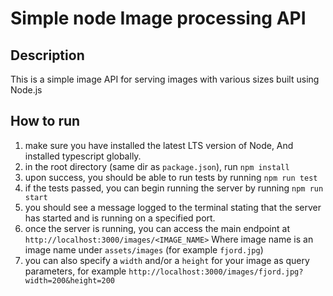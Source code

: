 # Simple node Image processing API 

## Description

This is a simple image API for serving images with various sizes built using Node.js

## How to run 

1. make sure you have installed the latest LTS version of Node, And installed typescript globally.
2. in the root directory (same dir as `package.json`), run `npm install`
3. upon success, you should be able to run tests by running `npm run test`
4. if the tests passed, you can begin running the server by running `npm run start`
5. you should see a message logged to the terminal stating that the server has started and is running on a specified port.
6. once the server is running, you can access the main endpoint at `http://localhost:3000/images/<IMAGE_NAME>` Where image name is an image name under `assets/images` (for example `fjord.jpg`)
7. you can also specify a `width` and/or a `height` for your image as query parameters, for example `http://localhost:3000/images/fjord.jpg?width=200&height=200`